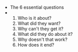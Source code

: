 - The 6 essential questions
- 1. Who is it about? 
  2. What did they want?
  3. Why can't they get it?
  4. What did they do about it?
  5. Why doesn't that work?
  6. How does it end?